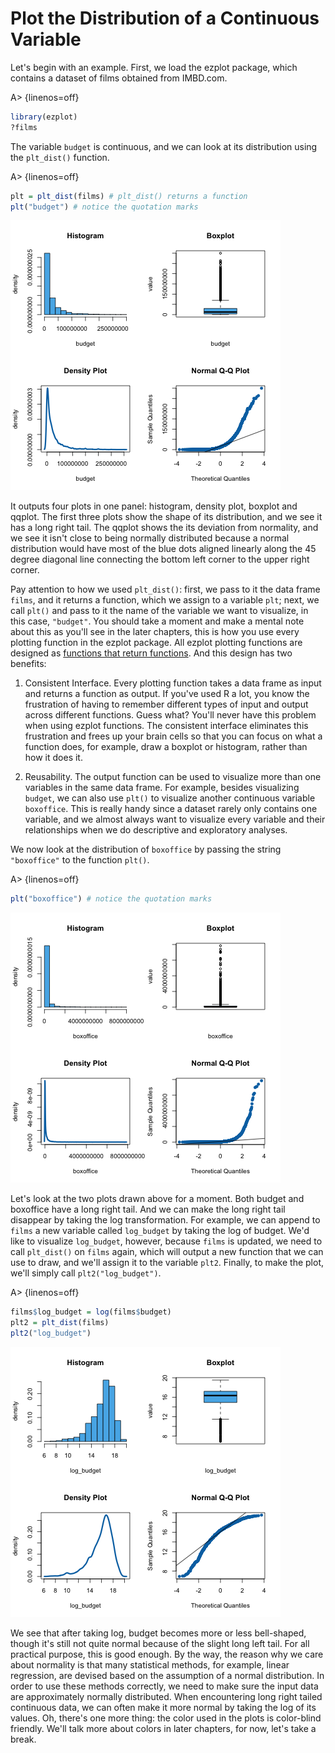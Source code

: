# Plot the Distribution of a Continuous Variable

Let's begin with an example. First, we load the ezplot package, which contains a dataset of films obtained from IMBD.com. 

A> {linenos=off}
```r
library(ezplot)
?films
```

The variable `budget` is continuous, and we can look at its distribution using the `plt_dist()` function. 

A> {linenos=off}
```r
plt = plt_dist(films) # plt_dist() returns a function
plt("budget") # notice the quotation marks 
```

![Distribution of Budget](images/dist_budget-1.png) 

It outputs four plots in one panel: histogram, density plot, boxplot and qqplot. The first three plots show the shape of its distribution, and we see it has a long right tail. The qqplot shows the its deviation from normality, and we see it isn't close to being normally distributed because a normal distribution would have most of the blue dots aligned linearly along the 45 degree diagonal line connecting the bottom left corner to the upper right corner. 

Pay attention to how we used `plt_dist()`: first, we pass to it the data frame `films`, and it returns a function, which we assign to a variable `plt`; next, we call `plt()` and pass to it the name of the variable we want to visualize, in this case, `"budget"`. You should take a moment and make a mental note about this as you'll see in the later chapters, this is how you use every plotting function in the ezplot package. All ezplot plotting functions are designed as [functions that return functions](http://masterr.org/r/functions-that-return-functions/). And this design has two benefits: 

1. Consistent Interface. Every plotting function takes a data frame as input and returns a function as output. If you've used R a lot, you know the frustration of having to remember different types of input and output across different functions. Guess what? You'll never have this problem when using ezplot functions. The consistent interface eliminates this frustration and frees up your brain cells so that you can focus on what a function does, for example, draw a boxplot or histogram, rather than how it does it. 

2. Reusability. The output function can be used to visualize more than one variables in the same data frame. For example, besides visualizing `budget`, we can also use `plt()` to visualize another continuous variable `boxoffice`. This is really handy since a dataset rarely only contains one variable, and we almost always want to visualize every variable and their relationships when we do descriptive and exploratory analyses. 

We now look at the distribution of `boxoffice` by passing the string `"boxoffice"` to the function `plt()`.
 
A> {linenos=off}
```r
plt("boxoffice") # notice the quotation marks 
```

![Distribution of Boxoffice](images/dist_bo-1.png) 

Let's look at the two plots drawn above for a moment. Both budget and boxoffice have a long right tail. And we can make the long right tail disappear by taking the log transformation. For example, we can append to `films` a new variable called `log_budget` by taking the log of budget. We'd like to visualize `log_budget`, however, because `films` is updated, we need to call `plt_dist()` on `films` again, which will output a new function that we can use to draw, and we'll assign it to the variable `plt2`. Finally, to make the plot, we'll simply call `plt2("log_budget")`.

A> {linenos=off}
```r
films$log_budget = log(films$budget)
plt2 = plt_dist(films)
plt2("log_budget")
```

![Distribution of log(Budget)](images/dist_log_budget-1.png) 

We see that after taking log, budget becomes more or less bell-shaped, though it's still not quite normal because of the slight long left tail. For all practical purpose, this is good enough. By the way, the reason why we care about normality is that many statistical methods, for example, linear regression, are devised based on the assumption of a normal distribution. In order to use these methods correctly, we need to make sure the input data are approximately normally distributed. When encountering long right tailed continuous data, we can often make it more normal by taking the log of its values. Oh, there's one more thing: the color used in the plots is color-blind friendly. We'll talk more about colors in later chapters, for now, let's take a break. 
